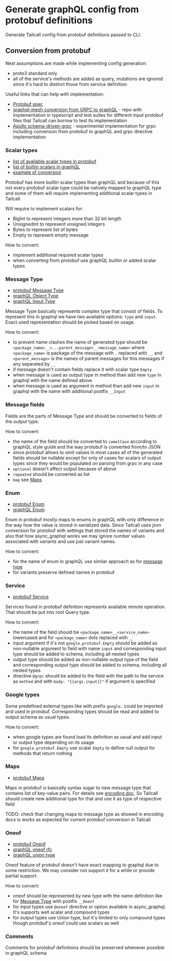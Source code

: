 # Generate graphQL config from protobuf definitions

Generate Tailcall config from protobuf definitions passed to CLI.

## Conversion from protobuf

Next assumptions are made while implementing config generation:

- proto3 standard only
- all of the service's methods are added as query, mutations are ignored since it's hard to distinct those from service definition

Useful links that can help with implementation:

- [Protobuf spec](https://protobuf.dev/programming-guides/proto3/)
- [graphql-mesh conversion from GRPC to graphQL](https://github.com/ardatan/graphql-mesh/tree/master/packages/legacy/handlers/grpc) - repo with implementation in typescript and test suites for different input protobuf files that Tailcall can borrow to test its implementation
- [Apollo schema-driven-grpc](https://github.com/apollosolutions/directive-driven-grpc) - experimental implementation for grpc including conversion from protobuf to graphQL and grpc directive implementation

### Scalar types

- [list of available scalar types in protobuf](https://protobuf.dev/programming-guides/proto3/#scalar)
- [list of builtin scalars in graphQL](https://graphql.org/learn/schema/#scalar-types)
- [example of conversion](https://github.com/ardatan/graphql-mesh/blob/master/packages/legacy/handlers/grpc/test/__snapshots__/handler.spec.ts.snap#L933-L960)

Protobuf has more builtin scalar types than graphQL and because of this not every protobuf scalar type could be natively mapped to graphQL type and some of them will require implementing additional scalar types in Tailcall.

Will require to implement scalars for:

- BigInt to represent integers more than 32 bit length
- UnsignedInt to represent unsigned integers
- Bytes to represent list of bytes
- Empty to represent empty message

How to convert:

- implement additional required scalar types
- when converting from protobuf use graphQL builtin or added scalar types

### Message Type

- [protobuf Message Type](https://protobuf.dev/programming-guides/proto3/#simple)
- [graphQL Object Type](https://graphql.org/learn/schema/#object-types-and-fields)
- [graphQL Input Type](https://graphql.org/learn/schema/#input-types)

Message Type basically represents complex type that consist of fields. To represent this in graphql we have two available options: `type` and `input`. Exact used representation should be picked based on usage.

How to convert:

- to prevent name clashes the name of generated type should be `<package_name>__<...parent_message>__<message_name>` where `<package_name>` is package of the message with `.` replaced with `__` and `<parent_message>` is the names of parent messages for this messages if any separated by `__`
- if message doesn't contain fields replace it with scalar type `Empty`
- when message is used as output type in method than add new `type` in graphql with the name defined above
- when message is used as argument in method than add new `input` in graphql with the name with additional postfix `__Input`

### Message fields

Fields are the parts of Message Type and should be converted to fields of the output type.

How to convert:

- the name of the field should be converted to `camelCase` according to graphQL style guide and the way protobuf is converted from/to JSON
- since protobuf allows to omit values in most cases all of the generated fields should be nullable except for only of cases for scalars of output types since they would be populated on parsing from grpc in any case
- `optional` doesn't affect output because of above
- `repeated` should be converted as list
- `map` see [Maps](#maps)

### Enum

- [protobuf Enum](https://protobuf.dev/programming-guides/proto3/#enum)
- [graphQL Enum](https://graphql.org/learn/schema/#enumeration-types)

Enum in protobuf mostly maps to enums in graphQL with only difference in the way how the value is stored in serialized data. Since Tailcall uses json conversion for protobuf with settings that stored the names of variants and also that how async_graphql works we may ignore number values associated with variants and use just variant names.

How to convert:

- for the name of enum in graphQL use similar approach as for [message type](#message-type)
- for variants preserve defined names in protobuf

### Service

- [protobuf Service](https://protobuf.dev/programming-guides/proto3/#services)

Services found in protobuf definition represents available remote operation. That should be put into root Query type.

How to convert:

- the name of the field should be `<package_name>__<service_name>` lowercased and for `<package_name>` dots replaced with `__`
- input argument if it's not `google.protobuf.Empty` should be added as non-nullable argument to field with name `input` and corresponding input type should be added to schema, including all nested types
- output type should be added as non-nullable output type of the field and corresponding output type should be added to schema, including all nested types
- directive `@grpc` should be added to the field with the path to the service as `method` and with `body: "{{args.input}}"` if argument is specified

### Google types

Some predefined external types like with prefix `google.` could be imported and used in protobuf. Corresponding types should be read and added to output schema as usual types.

How to convert:

- when google types are found load its definition as usual and add input or output type depending on its usage
- for `google.protobuf.Empty` use scalar `Empty` to define null output for methods that return nothing

### Maps

- [protobuf Maps](https://protobuf.dev/programming-guides/proto3/#maps)

Maps in protobuf is basically syntax sugar to new message type that contains list of key-value pairs. For details see [encoding doc](https://protobuf.dev/programming-guides/encoding/#maps). So Tailcall should create new additional type for that and use it as type of respective field

TODO: check that changing maps to message type as showed in encoding docs is works as expected for current protobuf conversion in Tailcall

### Oneof

- [protobuf Oneof](https://protobuf.dev/programming-guides/proto3/#oneof)
- [graphQL oneof rfc](https://github.com/graphql/graphql-spec/pull/825)
- [graphQL union type](https://graphql.org/learn/schema/#union-types)

Oneof feature of protobuf doesn't have exact mapping to graphql due to some restriction. We may consider not support it for a while or provide partial support.

How to convert:

- oneof should be represented by new type with the name definition like for [Message Type](#message-type) with postfix `__Oneof`
- for input types use `@oneof` directive or option available in async_graphql. It's supports well scalar and compound types
- for output types use Union type, but it's limited to only compound types though protobuf's oneof could use scalars as well

### Comments

Comments for protobuf definitions should be preserved whenever possible in graphQL schema
